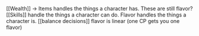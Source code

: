 [[Wealth]] -> Items handles the things a character has. These are still flavor?
[[Skills]] handle the things a character can do.
Flavor handles the things a character is.
[[balance decisions]] flavor is linear (one CP gets you one flavor)